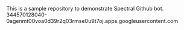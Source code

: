 This is a sample repository to demonstrate Spectral Github bot.
344570128040-0agenmt00voa0d39r2q03rmse0u9t7oj.apps.googleusercontent.com
